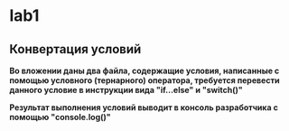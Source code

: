 # lab1
## Конвертация условий

**Во вложении даны два файла, содержащие условия, написанные с помощью условного (тернарного) оператора, требуется перевести данного условие в инструкции вида "if...else" и "switch()"**

**Результат выполнения условий выводит в консоль разработчика с помощью "console.log()"**
